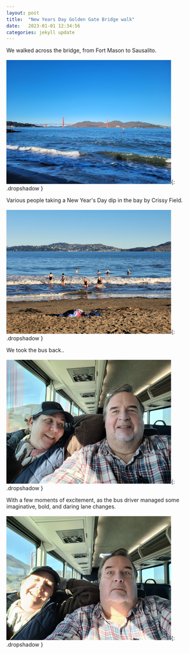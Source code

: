 ```yaml
---
layout: post
title:  "New Years Day Golden Gate Bridge walk"
date:   2023-01-01 12:34:56
categories: jekyll update
---
```

We walked across the bridge, from Fort Mason to Sausalito.
<br><br>
![Golden Gate Bridge](/images/2023-01-01-bridge_walk/2023-01-01-golden_gate_bridge.jpg){: .dropshadow }

Various people taking a New Year's Day dip in the bay by Crissy Field.
<br><br>
![Valley view](/images/2023-01-01-bridge_walk/2023-01-01-swimmers.jpg){: .dropshadow }

We took the bus back..
<br><br>
![Happy couple riding bus](/images/2023-01-01-bridge_walk/2023-01-01-bus1.jpg){: .dropshadow }

With a few moments of excitement, as the bus driver managed some imaginative, bold, and daring lane changes.
<br><br>
![Nervous man on bus](/images/2023-01-01-bridge_walk/2023-01-01-bus2.jpg){: .dropshadow }